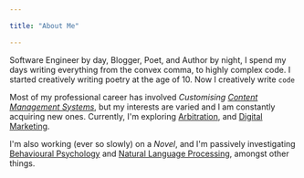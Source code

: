 ```yaml
---

title: "About Me"

---
```


Software Engineer by day, Blogger, Poet, and Author by night, I spend my days writing everything from the convex comma, to highly complex code. I started creatively writing poetry at the age of 10. Now I creatively write <code>code</code>

Most of my professional career has involved _Customising [Content Management Systems](https://en.wikipedia.org/wiki/Content_management_system)_, but my interests are varied and I am constantly acquiring new ones. Currently, I'm exploring [Arbitration](https://en.wikipedia.org/wiki/Arbitration), and [Digital Marketing](https://en.wikipedia.org/wiki/Digital_marketing).

I'm also working (ever so slowly) on a _Novel_, and I'm passively investigating <u>Behavioural Psychology</u> and <u>Natural Language Processing</u>, amongst other things.
